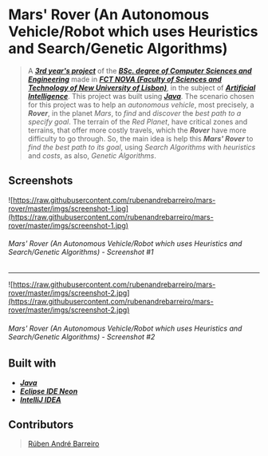 # Mars' Rover (An Autonomous Vehicle/Robot which uses Heuristics and Search/Genetic Algorithms)

> A [**_3rd year's project_**](http://www.unl.pt/guia/2018/fct/UNLGI_getCurso?curso=935) of the [**_BSc. degree of Computer Sciences and Engineering_**](https://www.fct.unl.pt/en/education/course/integrated-master-computer-science/) made in [**_FCT NOVA (Faculty of Sciences and Technology of New University of Lisbon)_**](https://www.fct.unl.pt/), in the subject of [**_Artificial Intelligence_**](http://www.unl.pt/guia/2018/fct/UNLGI_getUC?uc=1712). This project was built using [**_Java_**](https://www.java.com/). The scenario chosen for this project was to help an _autonomous vehicle_, most precisely, a **_Rover_**, in the planet _Mars_, to _find_ and _discover_ the _best path to a specify goal_. The terrain of the _Red Planet_, have critical zones and terrains, that offer more costly travels, which the **_Rover_** have more difficulty to go through. So, the main idea is help this **_Mars' Rover_** to _find the best path to its goal_, using _Search Algorithms_ with _heuristics_ and _costs_, as also, _Genetic Algorithms_.

## Screenshots

![https://raw.githubusercontent.com/rubenandrebarreiro/mars-rover/master/imgs/screenshot-1.jpg](https://raw.githubusercontent.com/rubenandrebarreiro/mars-rover/master/imgs/screenshot-1.jpg)
######  Mars' Rover (An Autonomous Vehicle/Robot which uses Heuristics and Search/Genetic Algorithms) - Screenshot #1

***

![https://raw.githubusercontent.com/rubenandrebarreiro/mars-rover/master/imgs/screenshot-2.jpg](https://raw.githubusercontent.com/rubenandrebarreiro/mars-rover/master/imgs/screenshot-2.jpg)
######  Mars' Rover (An Autonomous Vehicle/Robot which uses Heuristics and Search/Genetic Algorithms) - Screenshot #2


## Built with
* [**_Java_**](https://www.java.com/)
* [**_Eclipse IDE Neon_**](https://www.eclipse.org/)
* [**_IntelliJ IDEA_**](https://www.jetbrains.com/idea/)

## Contributors

> [Rúben André Barreiro](https://github.com/rubenandrebarreiro/)
